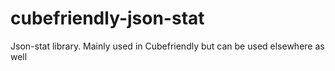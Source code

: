 # cubefriendly-json-stat
Json-stat library. Mainly used in Cubefriendly but can be used elsewhere as well

